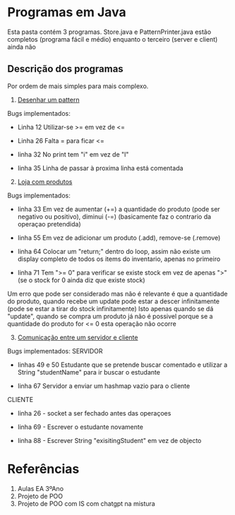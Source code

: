 # Programas em Java

Esta pasta contém 3 programas. 
Store.java e PatternPrinter.java estão completos (programa fácil e médio)
enquanto o terceiro (server e client) ainda não

## Descrição dos programas

Por ordem de mais simples para mais complexo.

1. [Desenhar um pattern](/PatternPrinter.java)

Bugs implementados:

- Linha 12
Utilizar-se >= em vez de <=

- Linha  26
Falta = para ficar <=

- linha 32
No print tem "i" em vez de "l"

- linha 35
Linha de passar à proxima linha está comentada


2. [Loja com produtos](/Store.java)

Bugs implementados:

- linha 33
Em vez de aumentar (+=) a quantidade do produto (pode ser negativo ou positivo), diminui (-=) (basicamente faz o contrario da operaçao pretendida)

- linha 55
Em vez de adicionar um produto (.add), remove-se (.remove)

- linha 64
Colocar um "return;" dentro do loop, assim não existe um display completo de todos os items do inventario, apenas no primeiro

- linha 71
Tem ">= 0" para verificar se existe stock em vez de apenas ">" (se o stock for 0 ainda diz que existe stock)

Um erro que pode ser considerado mas não é relevante é que a quantidade do produto, quando recebe um update pode estar a descer infinitamente (pode se estar a tirar do stock infinitamente)
Isto apenas quando se dá "update", quando se compra um produto já não é possivel porque se a quantidade do produto for <= 0 esta operação não ocorre

3. [Comunicação entre um servidor e cliente](\server_client)

Bugs implementados:
SERVIDOR
- linhas 49 e 50
Estudante que se pretende buscar comentado e utilizar a String "studentName" para ir buscar o estudante

- linha 67 
Servidor a enviar um hashmap vazio para o cliente

CLIENTE
- linha 26 - socket a ser fechado antes das operaçoes

- linha 69 - Escrever o estudante novamente

- linha 88 - Escrever String "exisitingStudent" em vez de objecto

# Referências
1. Aulas EA 3ºAno
2. Projeto de POO
3. Projeto de POO com IS com chatgpt na mistura